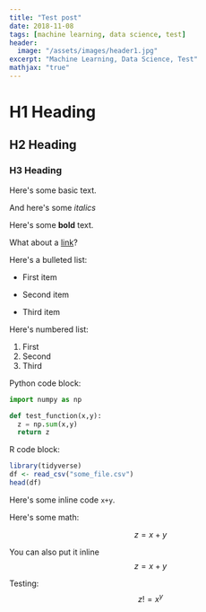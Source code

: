 ```yaml
---
title: "Test post"
date: 2018-11-08
tags: [machine learning, data science, test]
header:
  image: "/assets/images/header1.jpg"
excerpt: "Machine Learning, Data Science, Test"
mathjax: "true"
---
```


# H1 Heading

## H2 Heading

### H3 Heading

Here's some basic text.

And here's some *italics*

Here's some **bold** text.

What about a [link](http://github.com/einarijunter)?

Here's a bulleted list:
* First item
+ Second item
- Third item

Here's numbered list:
1. First
2. Second
3. Third

Python code block:
```python
import numpy as np

def test_function(x,y):
  z = np.sum(x,y)
  return z
```

R code block:
```r
library(tidyverse)
df <- read_csv("some_file.csv")
head(df)
```

Here's some inline code `x+y`.

Here's some math:

$$z=x+y$$

You can also put it inline $$z=x+y$$

Testing: $$ z != x^y $$
